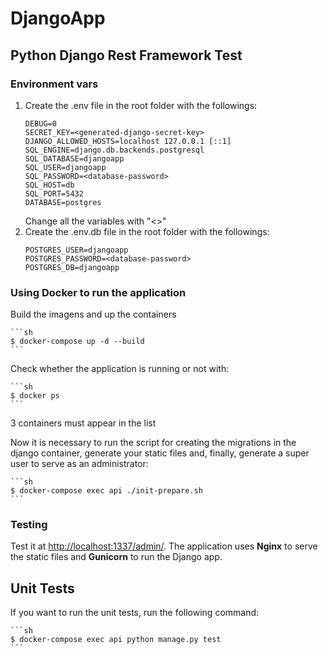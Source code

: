 # DjangoApp

## Python Django Rest Framework Test

### Environment vars

1. Create the .env file in the root folder with the followings:
    ```
    DEBUG=0
    SECRET_KEY=<generated-django-secret-key>
    DJANGO_ALLOWED_HOSTS=localhost 127.0.0.1 [::1]
    SQL_ENGINE=django.db.backends.postgresql
    SQL_DATABASE=djangoapp
    SQL_USER=djangoapp
    SQL_PASSWORD=<database-password>
    SQL_HOST=db
    SQL_PORT=5432
    DATABASE=postgres
    ```
    Change all the variables with "<>"
1. Create the .env.db file in the root folder with the followings:
    ```
    POSTGRES_USER=djangoapp
    POSTGRES_PASSWORD=<database-password>
    POSTGRES_DB=djangoapp
    ```

### Using Docker to run the application

Build the imagens and up the containers

    ```sh
    $ docker-compose up -d --build
    ```

Check whether the application is running or not with:

    ```sh
    $ docker ps
    ```

3 containers must appear in the list

Now it is necessary to run the script for creating the migrations in the django container, generate your static files and, finally, generate a super user to serve as an administrator:

    ```sh
    $ docker-compose exec api ./init-prepare.sh
    ```

### Testing
    
Test it at [http://localhost:1337/admin/](http://localhost:1337/admin/). The application uses **Nginx** to serve the static files and **Gunicorn** to run the Django app.

## Unit Tests

If you want to run the unit tests, run the following command:

    ```sh
    $ docker-compose exec api python manage.py test
    ```
